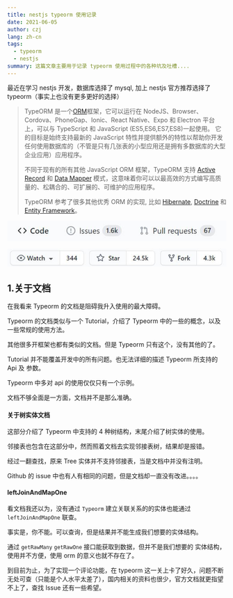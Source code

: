 ```yaml
---
title: nestjs typeorm 使用记录
date: 2021-06-05
author: czj
lang: zh-cn
tags:
  - typeorm
  - nestjs
summary: 这篇文章主要用于记录 typeorm 使用过程中的各种坑及吐槽....
---
```






最近在学习 nestjs 开发，数据库选择了 mysql, 加上 nestjs 官方推荐选择了 typeorm（事实上也没有更多更好的选择）



> TypeORM 是一个[ORM](https://en.wikipedia.org/wiki/Object-relational_mapping)框架，它可以运行在 NodeJS、Browser、Cordova、PhoneGap、Ionic、React Native、Expo 和 Electron 平台上，可以与 TypeScript 和 JavaScript (ES5,ES6,ES7,ES8)一起使用。 它的目标是始终支持最新的 JavaScript 特性并提供额外的特性以帮助你开发任何使用数据库的（不管是只有几张表的小型应用还是拥有多数据库的大型企业应用）应用程序。
>
> 不同于现有的所有其他 JavaScript ORM 框架，TypeORM 支持 [Active Record](https://github.com/typeorm/typeorm/blob/master/docs/zh_CN/active-record-data-mapper.md#what-is-the-active-record-pattern) 和 [Data Mapper](https://github.com/typeorm/typeorm/blob/master/docs/zh_CN/active-record-data-mapper.md#what-is-the-data-mapper-pattern) 模式，这意味着你可以以最高效的方式编写高质量的、松耦合的、可扩展的、可维护的应用程序。
>
> TypeORM 参考了很多其他优秀 ORM 的实现, 比如 [Hibernate](http://hibernate.org/orm/), [Doctrine](http://www.doctrine-project.org/) 和 [Entity Framework](https://www.asp.net/entity-framework)。



![](./images/nestjs-typeorm-01/20210608224942.jpg)

![](./images/nestjs-typeorm-01/20210608225007.jpg)

## 1.关于文档

[Typeorm官方文档]: https://typeorm.io/#/

在我看来 Typeorm 的文档是阻碍我升入使用的最大障碍。

Typeorm 的文档类似与一个 Tutorial，介绍了 Typeorm 中的一些的概念，以及一些常规的使用方法。

其他很多开框架也都有类似的文档。但是 Typeorm 只有这个，没有其他的了。

Tutorial 并不能覆盖开发中的所有问题。也无法详细的描述 Typeorm 所支持的 Api 及 参数。

Typeorm 中多对 api 的使用仅仅只有一个示例。



文档不够全面是一方面，文档并不是那么准确。

#### 关于树实体文档

[文档]: https://typeorm.io/#/tree-entities

这部分介绍了 Typeorm 中支持的 4 种树结构，末尾介绍了树实体的使用。

邻接表也包含在这部分中，然而照着文档去实现邻接表树，结果却是报错。

经过一翻查找，原来 Tree 实体并不支持邻接表，当是文档中并没有注明。

[issue]: https://github.com/typeorm/typeorm/issues/2540

Github 的 issue 中也有人有相同的问题，但是文档却一直没有改进。。。。



#### leftJoinAndMapOne

看文档我还以为，没有通过 `Typeorm` 建立关联关系的的实体也能通过 `leftJoinAndMapOne` 联查。

事实是，你不能。可以查询，但是结果并不能生成我们想要的实体结构。

通过 `getRawMany` `getRawOne` 接口能获取到数据，但并不是我们想要的 实体结构，使用并不方便，使用 orm 的意义也就不存在了。





到目前为止，为了实现一个评论功能，在 typeorm 这一关上卡了好久，问题不断 无处可查（只能是个人水平太差了），国内相关的资料也很少，官方文档就更指望不上了，查找 Issue 还有一些希望。